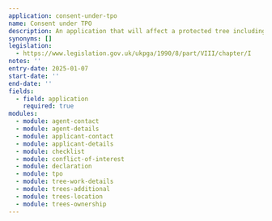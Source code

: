 ```yaml
---
application: consent-under-tpo
name: Consent under TPO
description: An application that will affect a protected tree including those covered by a Tree Preservation Order (TPO) or those which grow in a conservation area
synonyms: []
legislation:
  - https://www.legislation.gov.uk/ukpga/1990/8/part/VIII/chapter/I
notes: ''
entry-date: 2025-01-07
start-date: ''
end-date: ''
fields:
  - field: application
    required: true
modules:
  - module: agent-contact
  - module: agent-details
  - module: applicant-contact
  - module: applicant-details
  - module: checklist
  - module: conflict-of-interest
  - module: declaration
  - module: tpo
  - module: tree-work-details
  - module: trees-additional
  - module: trees-location
  - module: trees-ownership
---
```

